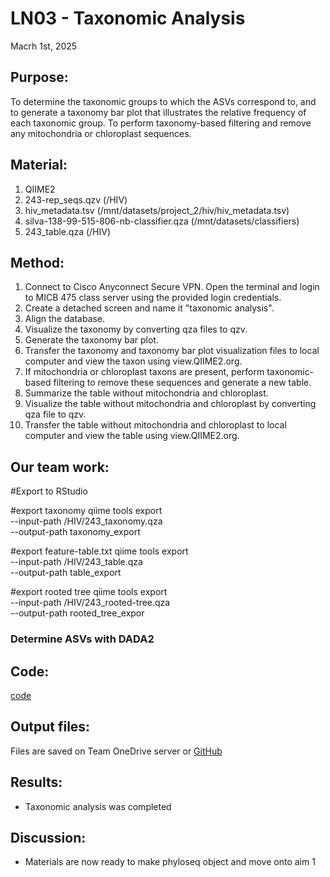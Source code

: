 
# LN03 - Taxonomic Analysis

Macrh 1st, 2025

## Purpose:
To determine the taxonomic groups to which the ASVs correspond to, and to generate a taxonomy bar plot that illustrates the relative frequency of each taxonomic group. To perform taxonomy-based filtering and remove any mitochondria or chloroplast sequences.

## Material: 
1. QIIME2 
2. 243-rep_seqs.qzv (/HIV)
3. hiv_metadata.tsv (/mnt/datasets/project_2/hiv/hiv_metadata.tsv)
4. silva-138-99-515-806-nb-classifier.qza (/mnt/datasets/classifiers)
3. 243_table.qza (/HIV)



## Method:
1. Connect to Cisco Anyconnect Secure VPN. Open the terminal and login to MICB 475 class server using the provided login credentials.
2. Create a detached screen and name it "taxonomic analysis". 
3. Align the database.
4. Visualize the taxonomy by converting qza files to qzv.
5. Generate the taxonomy bar plot.
6. Transfer the taxonomy and taxonomy bar plot visualization files to local computer and view the taxon using view.QIIME2.org.
7. If mitochondria or chloroplast taxons are present, perform taxonomic-based filtering to remove these sequences and generate a new table.
8. Summarize the table without mitochondria and chloroplast.
9. Visualize the table without mitochondria and chloroplast by converting qza file to qzv.
10. Transfer the table without mitochondria and chloroplast to local computer and view the table using view.QIIME2.org.

## Our team work:
#Export to RStudio

#export taxonomy
qiime tools export \
--input-path /HIV/243_taxonomy.qza \
--output-path taxonomy_export 

#export feature-table.txt
qiime tools export \
--input-path /HIV/243_table.qza \
--output-path table_export 

#export rooted tree 
qiime tools export \
--input-path /HIV/243_rooted-tree.qza \
--output-path rooted_tree_expor

### Determine ASVs with DADA2



   
## Code: 
[code](/QIIME2-Analysis/QIIME2-Data-Processing-Script.md)
## Output files:
Files are saved on Team OneDrive server or [GitHub](/QIIME2-Analysis/Qiime-output-files)



   
## Results: 
* Taxonomic analysis was completed

## Discussion:
* Materials are now ready to make phyloseq object and move onto aim 1
